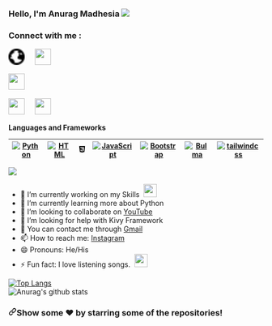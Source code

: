 ### Hello, I'm Anurag Madhesia <img src="https://raw.githubusercontent.com/MartinHeinz/MartinHeinz/master/wave.gif" width="30px">

### Connect with me :
[<img height="32" width="32" src="https://raw.githubusercontent.com/iconic/open-iconic/master/svg/globe.svg" />](https://anuragmadhesia.com/)&nbsp;&nbsp;&nbsp;&nbsp;
[<img height="32" width="32" src="https://cdn.jsdelivr.net/npm/simple-icons@v3/icons/twitter.svg" />](#)&nbsp;&nbsp;&nbsp;&nbsp;
<!--[<img height="32" width="32" src="https://cdn.jsdelivr.net/npm/simple-icons@v3/icons/facebook.svg" />](#)&nbsp;&nbsp;&nbsp;&nbsp;-->
[<img height="32" width="32" src="https://cdn.jsdelivr.net/npm/simple-icons@v3/icons/instagram.svg" />](https://www.instagram.com/anurag_madhesia)&nbsp;&nbsp;&nbsp;&nbsp;
<!--[<img height="32" width="32" src="https://cdn.jsdelivr.net/npm/simple-icons@v3/icons/github.svg" />](https://github.com/anuragmadhesia)&nbsp;&nbsp;&nbsp;&nbsp;-->
[<img height="32" width="32" src="https://cdn.jsdelivr.net/npm/simple-icons@v3/icons/linkedin.svg" />](https://www.linkedin.com/in/anuragmadhesia)&nbsp;&nbsp;&nbsp;&nbsp;
[<img height="32" width="32" src="https://cdn.jsdelivr.net/npm/simple-icons@v3/icons/youtube.svg" />](https://www.youtube.com/c/anuragmadhesia)

<p><strong>Languages and Frameworks</strong></p>
<table>
<thead>
<tr>
<th><a target="_blank" rel="noopener noreferrer" href="https://raw.githubusercontent.com/simple-icons/simple-icons/develop/icons/python.svg"><img alt="Python" width="30px" src="https://raw.githubusercontent.com/simple-icons/simple-icons/develop/icons/python.svg" style="max-width:100%;"></a></th>
<th><a target="_blank" rel="noopener noreferrer" href="https://raw.githubusercontent.com/simple-icons/simple-icons/develop/icons/html5.svg"><img alt="HTML" width="30px" src="https://raw.githubusercontent.com/simple-icons/simple-icons/develop/icons/html5.svg" style="max-width:100%;"></a></th>
<th><a target="_blank" rel="noopener noreferrer" href="https://raw.githubusercontent.com/simple-icons/simple-icons/develop/icons/css3.svg"><img alt="CSS" width="30px" src="https://raw.githubusercontent.com/simple-icons/simple-icons/develop/icons/css3.svg" style="max-width:100%;"></a></th>
<th><a target="_blank" rel="noopener noreferrer" href="https://raw.githubusercontent.com/simple-icons/simple-icons/develop/icons/javascript.svg"><img alt="JavaScript" width="30px" src="https://raw.githubusercontent.com/simple-icons/simple-icons/develop/icons/javascript.svg" style="max-width:100%;"></a></th>
<th><a target="_blank" rel="noopener noreferrer" href="https://raw.githubusercontent.com/simple-icons/simple-icons/develop/icons/bootstrap.svg"><img alt="Bootstrap" width="30px" src="https://raw.githubusercontent.com/simple-icons/simple-icons/develop/icons/bootstrap.svg" style="max-width:100%;"></a></th>
<th><a target="_blank" rel="noopener noreferrer" href="https://raw.githubusercontent.com/simple-icons/simple-icons/develop/icons/bulma.svg"><img alt="Bulma" width="30px" src="https://raw.githubusercontent.com/simple-icons/simple-icons/develop/icons/cplusplus.svg" style="max-width:100%;"></a></th>
<th><a target="_blank" rel="noopener noreferrer" href="https://raw.githubusercontent.com/simple-icons/simple-icons/develop/icons/tailwindcss.svg"><img alt="tailwindcss" width="30px" src="https://raw.githubusercontent.com/simple-icons/simple-icons/develop/icons/django.svg" style="max-width:100%;"></a></th>
</tr>
</thead>
</table>

![](https://komarev.com/ghpvc/?username=anuragmadhesia-github-username&color=green)<br>

- 🔭 I’m currently working on my Skills&nbsp;&nbsp;<img height="26" width="26" src="https://camo.githubusercontent.com/40dff491d4e8123af55298ef908faedb66c463e5/68747470733a2f2f6d656469612e67697068792e636f6d2f6d656469612f57556c706c634d704f43456d5447427442572f67697068792e676966"/>
- 🌱 I’m currently learning more about Python
- 👯 I’m looking to collaborate on  [YouTube](https://www.youtube.com/channel/UCZ_3HXyb1vlvyozdm-b7Yiw)
- 🤔 I’m looking for help with Kivy Framework
- 💬 You can contact me through [Gmail](https://mail.google.com/mail/u/0/?view=cm&fs=1&tf=1&source=mailto&to=madhesiaanurag99@gmail.com)
- 📫 How to reach me: [Instagram](https://www.instagram.com/anurag_madhesia)
- 😄 Pronouns: He/His
- ⚡ Fun fact: I love listening songs.&nbsp;&nbsp;<img height="26" width="26" src="https://camo.githubusercontent.com/7bf64c0124cdd39d5abc7bc192debd43dd4aae6c/68747470733a2f2f656d6f6a69732e736c61636b6d6f6a69732e636f6d2f656d6f6a69732f696d616765732f313533313834393433302f343234362f626c6f622d73756e676c61737365732e6769663f31353331383439343330"/>


[![Top Langs](https://github-readme-stats.anuragmadhesia.vercel.app/api/top-langs/?username=anuragmadhesia&layout=compact)](https://github.com/anuraghazra/github-readme-stats)
<br>
![Anurag's github stats](https://github-readme-stats.anuragmadhesia.vercel.app/api?username=anuragmadhesia&show_icons=true&theme=radical)

<h3><a id="user-content-show-some-️-by-starring-some-of-the-repositories" class="anchor" aria-hidden="true" href="#show-some-️-by-starring-some-of-the-repositories"><svg class="octicon octicon-link" viewBox="0 0 16 16" version="1.1" width="16" height="16" aria-hidden="true"><path fill-rule="evenodd" d="M7.775 3.275a.75.75 0 001.06 1.06l1.25-1.25a2 2 0 112.83 2.83l-2.5 2.5a2 2 0 01-2.83 0 .75.75 0 00-1.06 1.06 3.5 3.5 0 004.95 0l2.5-2.5a3.5 3.5 0 00-4.95-4.95l-1.25 1.25zm-4.69 9.64a2 2 0 010-2.83l2.5-2.5a2 2 0 012.83 0 .75.75 0 001.06-1.06 3.5 3.5 0 00-4.95 0l-2.5 2.5a3.5 3.5 0 004.95 4.95l1.25-1.25a.75.75 0 00-1.06-1.06l-1.25 1.25a2 2 0 01-2.83 0z"></path></svg></a>Show some <g-emoji class="g-emoji" alias="heart" fallback-src="https://github.githubassets.com/images/icons/emoji/unicode/2764.png">❤️</g-emoji> by starring some of the repositories!</h3>
